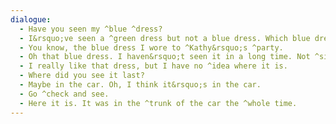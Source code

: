 ```yaml
---
dialogue:
  - Have you seen my ^blue ^dress?
  - I&rsquo;ve seen a ^green dress but not a blue dress. Which blue dress are you ^talking about?
  - You know, the blue dress I wore to ^Kathy&rsquo;s ^party.
  - Oh that blue dress. I haven&rsquo;t seen it in a long time. Not ^since the party.
  - I really like that dress, but I have no ^idea where it is.
  - Where did you see it last?
  - Maybe in the car. Oh, I think it&rsquo;s in the car.
  - Go ^check and see.
  - Here it is. It was in the ^trunk of the car the ^whole time.
---
```

